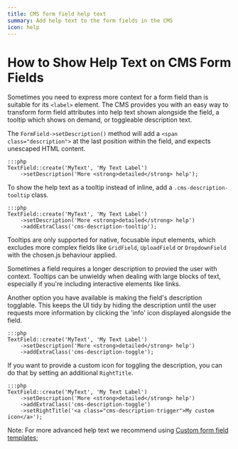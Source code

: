 ```yaml
---
title: CMS form field help text
summary: Add help text to the form fields in the CMS
icon: help
---
```


# How to Show Help Text on CMS Form Fields

Sometimes you need to express more context for a form field
than is suitable for its `<label>` element.
The CMS provides you with an easy way to transform
form field attributes into help text
shown alongside the field, a tooltip which shows on demand, or toggleable description text.

The `FormField->setDescription()` method will add a `<span class="description">`
at the last position within the field, and expects unescaped HTML content.

	:::php
	TextField::create('MyText', 'My Text Label')
		->setDescription('More <strong>detailed</strong> help');

To show the help text as a tooltip instead of inline,
add a `.cms-description-tooltip` class.

	:::php
	TextField::create('MyText', 'My Text Label')
		->setDescription('More <strong>detailed</strong> help')
		->addExtraClass('cms-description-tooltip');

Tooltips are only supported
for native, focusable input elements, which excludes
more complex fields like `GridField`, `UploadField`
or `DropdownField` with the chosen.js behaviour applied.

Sometimes a field requires a longer description to provied the user with context.
Tooltips can be unwieldy when dealing with large blocks of text, especially if
you're including interactive elements like links.

Another option you have available is making the field's description togglable. This keeps
the UI tidy by hiding the description until the user requests more information
by clicking the 'info' icon displayed alongside the field.

	:::php
	TextField::create('MyText', 'My Text Label')
		->setDescription('More <strong>detailed</strong> help')
		->addExtraClass('cms-description-toggle');

If you want to provide a custom icon for toggling the description, you can do that
by setting an additional `RightTitle`.

	:::php
	TextField::create('MyText', 'My Text Label')
		->setDescription('More <strong>detailed</strong> help')
		->addExtraClass('cms-description-toggle')
		->setRightTitle('<a class="cms-description-trigger">My custom icon</a>');

Note: For more advanced help text we recommend using
[Custom form field templates](/developer_guides/forms/form_templates);
